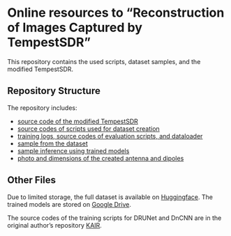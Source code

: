 # Online resources to “Reconstruction of Images Captured by TempestSDR”
This repository contains the used scripts, dataset samples, and the modified TempestSDR.

## Repository Structure
The repository includes:
- [source code of the modified TempestSDR](TempestSDR_Enhanced/)
- [source codes of scripts used for dataset creation](dataset_scripts/)
- [training logs, source codes of evaluation scripts, and dataloader](deep_learning/)
- [sample from the dataset](dataset_sample/)
- [sample inference using trained models](inference_sample/)
- [photo and dimensions of the created antenna and dipoles](antena/)

## Other Files
Due to limited storage, the full dataset is available on [Huggingface](https://huggingface.co/datasets/filippt1/TempestSDR_Enhanced_Dataset). The trained models are stored on [Google Drive](https://drive.google.com/drive/folders/1zFWvRVtZ-9s4WG3DEF2Kivu6meQ9UQvB?usp=sharing).

The source codes of the training scripts for DRUNet and DnCNN are in the original author’s repository [KAIR](https://github.com/cszn/KAIR).
